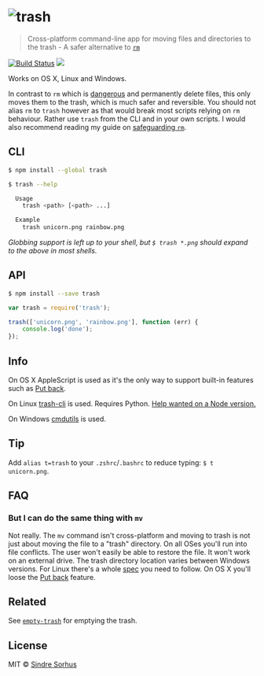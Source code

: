 # ![trash](https://cdn.rawgit.com/sindresorhus/trash/3aa70853f1efb58d0d2512e32d617d246c88953c/media/logo.svg)

> Cross-platform command-line app for moving files and directories to the trash - A safer alternative to [`rm`](http://en.wikipedia.org/wiki/Rm_(Unix))

[![Build Status](https://travis-ci.org/sindresorhus/trash.svg?branch=master)](https://travis-ci.org/sindresorhus/trash) ![](http://img.shields.io/badge/unicorn-approved-ff69b4.svg)

Works on OS X, Linux and Windows.

In contrast to `rm` which is [dangerous](http://docstore.mik.ua/orelly/unix3/upt/ch14_03.htm) and permanently delete files, this only moves them to the trash, which is much safer and reversible. You should not alias `rm` to `trash` however as that would break most scripts relying on `rm` behaviour. Rather use `trash` from the CLI and in your own scripts. I would also recommend reading my guide on [safeguarding `rm`](https://github.com/sindresorhus/guides/blob/master/how-not-to-rm-yourself.md#safeguard-rm).


## CLI

```sh
$ npm install --global trash
```

```sh
$ trash --help

  Usage
    trash <path> [<path> ...]

  Example
    trash unicorn.png rainbow.png
```

*Globbing support is left up to your shell, but `$ trash *.png` should expand to the above in most shells.*


## API

```sh
$ npm install --save trash
```

```js
var trash = require('trash');

trash(['unicorn.png', 'rainbow.png'], function (err) {
	console.log('done');
});
```


## Info

On OS X AppleScript is used as it's the only way to support built-in features such as [Put back](http://mac-fusion.com/trash-tip-how-to-put-files-back-to-their-original-location/).

On Linux [trash-cli](https://github.com/andreafrancia/trash-cli) is used. Requires Python. [Help wanted on a Node version.](https://github.com/sindresorhus/trash/issues/1)

On Windows [cmdutils](http://www.maddogsw.com/cmdutils/) is used.


## Tip

Add `alias t=trash` to your `.zshrc`/`.bashrc` to reduce typing: `$ t unicorn.png`.


## FAQ

### But I can do the same thing with `mv`

Not really. The `mv` command isn't cross-platform and moving to trash is not just about moving the file to a "trash" directory. On all OSes you'll run into file conflicts. The user won't easily be able to restore the file. It won't work on an external drive. The trash directory location varies between Windows versions. For Linux there's a whole [spec](http://www.ramendik.ru/docs/trashspec.html) you need to follow. On OS X you'll loose the [Put back](http://mac-fusion.com/trash-tip-how-to-put-files-back-to-their-original-location/) feature.


## Related

See [`empty-trash`](https://github.com/sindresorhus/empty-trash) for emptying the trash.


## License

MIT © [Sindre Sorhus](http://sindresorhus.com)
